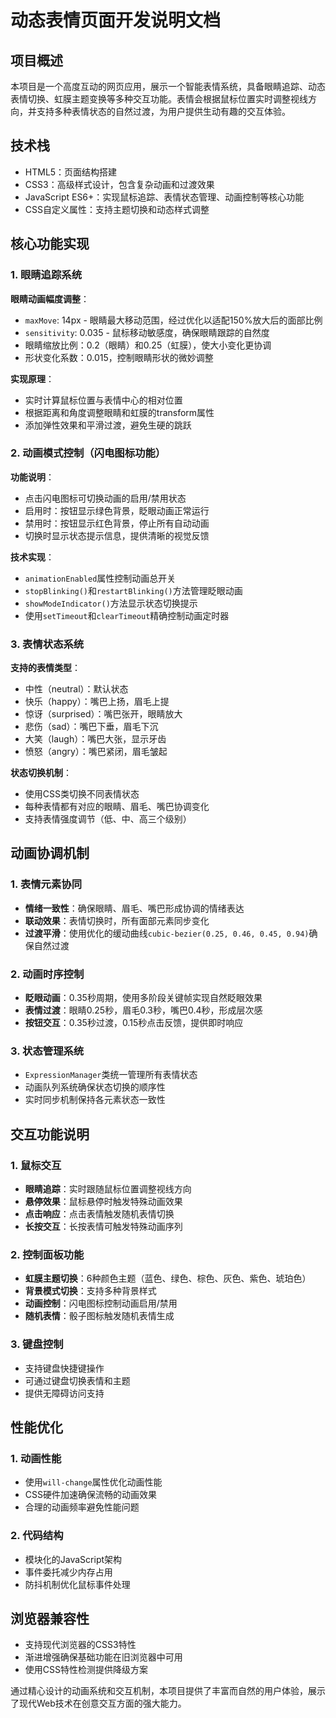 # 动态表情页面开发说明文档

## 项目概述
本项目是一个高度互动的网页应用，展示一个智能表情系统，具备眼睛追踪、动态表情切换、虹膜主题变换等多种交互功能。表情会根据鼠标位置实时调整视线方向，并支持多种表情状态的自然过渡，为用户提供生动有趣的交互体验。

## 技术栈
- HTML5：页面结构搭建
- CSS3：高级样式设计，包含复杂动画和过渡效果
- JavaScript ES6+：实现鼠标追踪、表情状态管理、动画控制等核心功能
- CSS自定义属性：支持主题切换和动态样式调整

## 核心功能实现

### 1. 眼睛追踪系统

**眼睛动画幅度调整**：
- `maxMove`: 14px - 眼睛最大移动范围，经过优化以适配150%放大后的面部比例
- `sensitivity`: 0.035 - 鼠标移动敏感度，确保眼睛跟踪的自然度
- 眼睛缩放比例：0.2（眼睛）和0.25（虹膜），使大小变化更协调
- 形状变化系数：0.015，控制眼睛形状的微妙调整

**实现原理**：
- 实时计算鼠标位置与表情中心的相对位置
- 根据距离和角度调整眼睛和虹膜的transform属性
- 添加弹性效果和平滑过渡，避免生硬的跳跃

### 2. 动画模式控制（闪电图标功能）

**功能说明**：
- 点击闪电图标可切换动画的启用/禁用状态
- 启用时：按钮显示绿色背景，眨眼动画正常运行
- 禁用时：按钮显示红色背景，停止所有自动动画
- 切换时显示状态提示信息，提供清晰的视觉反馈

**技术实现**：
- `animationEnabled`属性控制动画总开关
- `stopBlinking()`和`restartBlinking()`方法管理眨眼动画
- `showModeIndicator()`方法显示状态切换提示
- 使用`setTimeout`和`clearTimeout`精确控制动画定时器

### 3. 表情状态系统

**支持的表情类型**：
- 中性（neutral）：默认状态
- 快乐（happy）：嘴巴上扬，眉毛上提
- 惊讶（surprised）：嘴巴张开，眼睛放大
- 悲伤（sad）：嘴巴下垂，眉毛下沉
- 大笑（laugh）：嘴巴大张，显示牙齿
- 愤怒（angry）：嘴巴紧闭，眉毛皱起

**状态切换机制**：
- 使用CSS类切换不同表情状态
- 每种表情都有对应的眼睛、眉毛、嘴巴协调变化
- 支持表情强度调节（低、中、高三个级别）

## 动画协调机制

### 1. 表情元素协同
- **情绪一致性**：确保眼睛、眉毛、嘴巴形成协调的情绪表达
- **联动效果**：表情切换时，所有面部元素同步变化
- **过渡平滑**：使用优化的缓动曲线`cubic-bezier(0.25, 0.46, 0.45, 0.94)`确保自然过渡

### 2. 动画时序控制
- **眨眼动画**：0.35秒周期，使用多阶段关键帧实现自然眨眼效果
- **表情过渡**：眼睛0.25秒，眉毛0.3秒，嘴巴0.4秒，形成层次感
- **按钮交互**：0.35秒过渡，0.15秒点击反馈，提供即时响应

### 3. 状态管理系统
- `ExpressionManager`类统一管理所有表情状态
- 动画队列系统确保状态切换的顺序性
- 实时同步机制保持各元素状态一致性

## 交互功能说明

### 1. 鼠标交互
- **眼睛追踪**：实时跟随鼠标位置调整视线方向
- **悬停效果**：鼠标悬停时触发特殊动画效果
- **点击响应**：点击表情触发随机表情切换
- **长按交互**：长按表情可触发特殊动画序列

### 2. 控制面板功能
- **虹膜主题切换**：6种颜色主题（蓝色、绿色、棕色、灰色、紫色、琥珀色）
- **背景模式切换**：支持多种背景样式
- **动画控制**：闪电图标控制动画启用/禁用
- **随机表情**：骰子图标触发随机表情生成

### 3. 键盘控制
- 支持键盘快捷键操作
- 可通过键盘切换表情和主题
- 提供无障碍访问支持

## 性能优化

### 1. 动画性能
- 使用`will-change`属性优化动画性能
- CSS硬件加速确保流畅的动画效果
- 合理的动画频率避免性能问题

### 2. 代码结构
- 模块化的JavaScript架构
- 事件委托减少内存占用
- 防抖机制优化鼠标事件处理

## 浏览器兼容性
- 支持现代浏览器的CSS3特性
- 渐进增强确保基础功能在旧浏览器中可用
- 使用CSS特性检测提供降级方案

通过精心设计的动画系统和交互机制，本项目提供了丰富而自然的用户体验，展示了现代Web技术在创意交互方面的强大能力。